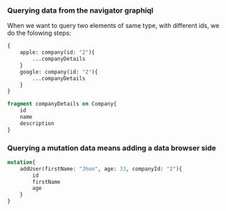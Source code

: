 ### Querying data from the navigator graphiql

When we want to query two elements of same type, with different ids, we do the folowing steps:

```graphql
{
    apple: company(id: "2"){
        ...companyDetails
    }
    google: company(id: "2"){
        ...companyDetails
    }
}

fragment companyDetails on Company{
    id
    name
    description
}
```

### Querying a mutation data means adding a data browser side

```graphql
mutation{
    addUser(firstName: "Jhon", age: 33, companyId: "2"){
        id
        firstName
        age
    }
}
```